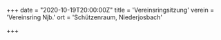 +++
date = "2020-10-19T20:00:00Z"
title = 'Vereinsringsitzung'
verein = 'Vereinsring Njb.'
ort = 'Schützenraum, Niederjosbach'

+++

      